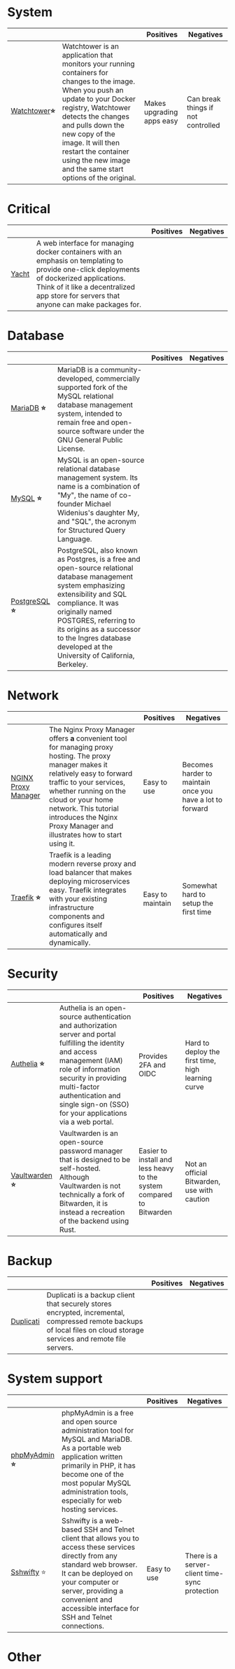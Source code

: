 # System

|    |    | Positives | Negatives |
|----|----|----|----|
| [Watchtower](/docs/system/watchtower.md)**⭐** | Watchtower is an application that monitors your running containers for changes to the image. When you push an update to your Docker registry, Watchtower detects the changes and pulls down the new copy of the image. It will then restart the container using the new image and the same start options of the original. | Makes upgrading apps easy | Can break things if not controlled |

# Critical

|    |    | Positives | Negatives |
|----|----|----|----|
| [Yacht](/docs/system/yacht.md) | A web interface for managing docker containers with an emphasis on templating to provide one-click deployments of dockerized applications. Think of it like a decentralized app store for servers that anyone can make packages for. |    |    |

# Database

|    |    | Positives | Negatives |
|----|----|----|----|
| [MariaDB](/docs/system/mariadb.md) **⭐** | MariaDB is a community-developed, commercially supported fork of the MySQL relational database management system, intended to remain free and open-source software under the GNU General Public License. |    |    |
| [MySQL](/docs/system/mysql.md) **⭐** | MySQL is an open-source relational database management system. Its name is a combination of "My", the name of co-founder Michael Widenius's daughter My, and "SQL", the acronym for Structured Query Language. |    |    |
| [PostgreSQL](/docs/system/postgresql.md) **⭐** | PostgreSQL, also known as Postgres, is a free and open-source relational database management system emphasizing extensibility and SQL compliance. It was originally named POSTGRES, referring to its origins as a successor to the Ingres database developed at the University of California, Berkeley. |    |    |

# Network

|    |    | Positives | Negatives |
|----|----|----|----|
| [NGINX Proxy Manager](/docs/system/nginx-proxy-manager.md) | The Nginx Proxy Manager offers **a** convenient tool for managing proxy hosting. The proxy manager makes it relatively easy to forward traffic to your services, whether running on the cloud or your home network. This tutorial introduces the Nginx Proxy Manager and illustrates how to start using it. | Easy to use | Becomes harder to maintain once you have a lot to forward |
| [Traefik](/docs/system/traefik.md) **⭐** | Traefik is a leading modern reverse proxy and load balancer that makes deploying microservices easy. Traefik integrates with your existing infrastructure components and configures itself automatically and dynamically. | Easy to maintain | Somewhat hard to setup the first time |

# Security

|    |    | Positives | Negatives |
|----|----|----|----|
| [Authelia](/docs/system/authelia.md) **⭐** | Authelia is an open-source authentication and authorization server and portal fulfilling the identity and access management (IAM) role of information security in providing multi-factor authentication and single sign-on (SSO) for your applications via a web portal. | Provides 2FA and OIDC | Hard to deploy the first time, high learning curve |
| [Vaultwarden](/docs/system/vaultwarden.md) **⭐** | Vaultwarden is an open-source password manager that is designed to be self-hosted. Although Vaultwarden is not technically a fork of Bitwarden, it is instead a recreation of the backend using Rust. | Easier to install and less heavy to the system compared to Bitwarden | Not an official Bitwarden, use with caution |

# Backup

|    |    | Positives | Negatives |
|----|----|----|----|
| [Duplicati](/docs/system/duplicati.md) | Duplicati is a backup client that securely stores encrypted, incremental, compressed remote backups of local files on cloud storage services and remote file servers. |    |    |

# System support

|    |    | Positives | Negatives |
|----|----|----|----|
| [phpMyAdmin](/docs/system/phpmyadmin.md) **⭐** | phpMyAdmin is a free and open source administration tool for MySQL and MariaDB. As a portable web application written primarily in PHP, it has become one of the most popular MySQL administration tools, especially for web hosting services. |    |    |
| [Sshwifty](/docs/system/sshwifty.md) :star: | Sshwifty is a web-based SSH and Telnet client that allows you to access these services directly from any standard web browser. It can be deployed on your computer or server, providing a convenient and accessible interface for SSH and Telnet connections. | Easy to use | There is a server-client time-sync protection  |

# Other